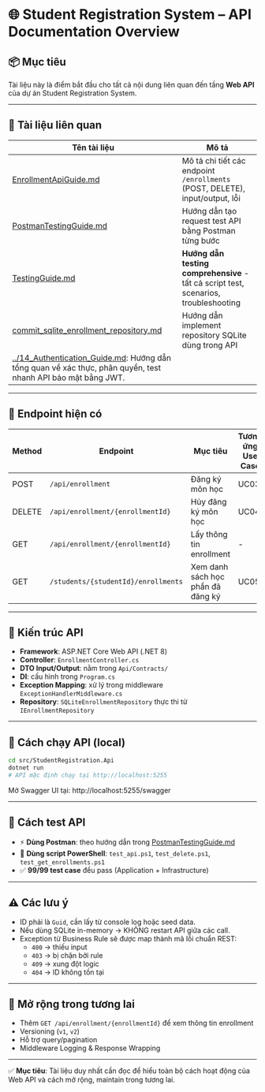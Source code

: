 # 🌐 Student Registration System – API Documentation Overview

## 📦 Mục tiêu

Tài liệu này là điểm bắt đầu cho tất cả nội dung liên quan đến tầng **Web API** của dự án Student Registration System.

---

## 📁 Tài liệu liên quan

| Tên tài liệu                      | Mô tả                                                                 |
|----------------------------------|----------------------------------------------------------------------|
| [EnrollmentApiGuide.md](EnrollmentApiGuide.md) | Mô tả chi tiết các endpoint `/enrollments` (POST, DELETE), input/output, lỗi |
| [PostmanTestingGuide.md](PostmanTestingGuide.md) | Hướng dẫn tạo request test API bằng Postman từng bước               |
| [TestingGuide.md](TestingGuide.md) | **Hướng dẫn testing comprehensive** - tất cả script test, scenarios, troubleshooting |
| [commit_sqlite_enrollment_repository.md](../commit_sqlite_enrollment_repository.md) | Hướng dẫn implement repository SQLite dùng trong API                |
| [../14_Authentication_Guide.md](../14_Authentication_Guide.md): Hướng dẫn tổng quan về xác thực, phân quyền, test nhanh API bảo mật bằng JWT.

---

## 🔧 Endpoint hiện có

| Method | Endpoint                     | Mục tiêu                     | Tương ứng Use Case |
|--------|------------------------------|------------------------------|---------------------|
| POST   | `/api/enrollment`            | Đăng ký môn học              | UC03                |
| DELETE | `/api/enrollment/{enrollmentId}`| Hủy đăng ký môn học          | UC04                |
| GET    | `/api/enrollment/{enrollmentId}`| Lấy thông tin enrollment     | -                   |
| GET    | `/students/{studentId}/enrollments`| Xem danh sách học phần đã đăng ký | UC05        |

---

## 🧠 Kiến trúc API

- **Framework**: ASP.NET Core Web API (.NET 8)
- **Controller**: `EnrollmentController.cs`
- **DTO Input/Output**: nằm trong `Api/Contracts/`
- **DI**: cấu hình trong `Program.cs`
- **Exception Mapping**: xử lý trong middleware `ExceptionHandlerMiddleware.cs`
- **Repository**: `SQLiteEnrollmentRepository` thực thi từ `IEnrollmentRepository`

---

## 🚀 Cách chạy API (local)

```bash
cd src/StudentRegistration.Api
dotnet run
# API mặc định chạy tại http://localhost:5255
```

Mở Swagger UI tại: http://localhost:5255/swagger

---

## 🧪 Cách test API

- ⚡ **Dùng Postman**: theo hướng dẫn trong [PostmanTestingGuide.md](PostmanTestingGuide.md)
- 🧪 **Dùng script PowerShell**: `test_api.ps1`, `test_delete.ps1`, `test_get_enrollments.ps1`
- ✅ **99/99 test case** đều pass (Application + Infrastructure)

---

## ⚠️ Các lưu ý

- ID phải là `Guid`, cần lấy từ console log hoặc seed data.
- Nếu dùng SQLite in-memory → KHÔNG restart API giữa các call.
- Exception từ Business Rule sẽ được map thành mã lỗi chuẩn REST:
  - `400` → thiếu input
  - `403` → bị chặn bởi rule
  - `409` → xung đột logic
  - `404` → ID không tồn tại

---

## 📌 Mở rộng trong tương lai

- Thêm `GET /api/enrollment/{enrollmentId}` để xem thông tin enrollment
- Versioning (`v1`, `v2`)
- Hỗ trợ query/pagination
- Middleware Logging & Response Wrapping

---

✅ **Mục tiêu**: Tài liệu duy nhất cần đọc để hiểu toàn bộ cách hoạt động của Web API và cách mở rộng, maintain trong tương lai. 